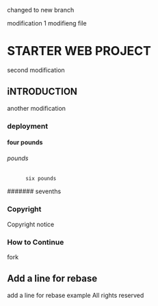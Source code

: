 changed to new branch

modification 1
modifieng file

# STARTER WEB PROJECT
second modification

## iNTRODUCTION
another modification

### deployment


#### four pounds

###### pounds


######   
          six pounds
		  
#######
		  sevenths
		  
### Copyright
Copyright notice

### How to Continue
fork 

## Add a line for rebase
add a line  for rebase example All rights reserved

